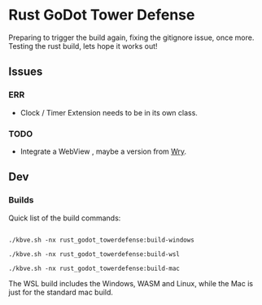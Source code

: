 # Rust GoDot Tower Defense

Preparing to trigger the build again, fixing the gitignore issue, once more.
Testing the rust build, lets hope it works out!


## Issues

### ERR
- Clock / Timer Extension needs to be in its own class.

### TODO
- Integrate a WebView , maybe a version from [Wry](https://github.com/doceazedo/godot_wry).


## Dev

### Builds

Quick list of the build commands:

```shell

./kbve.sh -nx rust_godot_towerdefense:build-windows

./kbve.sh -nx rust_godot_towerdefense:build-wsl

./kbve.sh -nx rust_godot_towerdefense:build-mac
```

The WSL build includes the Windows, WASM and Linux, while the Mac is just for the standard mac build.